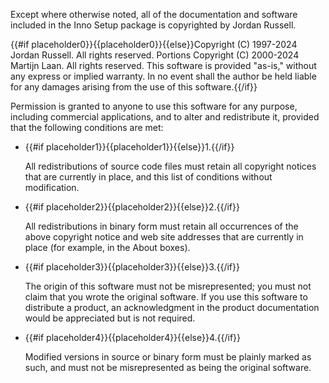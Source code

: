  Except where otherwise noted, all of the documentation and software included in the Inno Setup package is copyrighted by Jordan Russell.

{{#if placeholder0}}{{placeholder0}}{{else}}Copyright (C) 1997-2024 Jordan Russell. All rights reserved.
               Portions Copyright (C) 2000-2024 Martijn Laan. All rights reserved. This software is provided "as-is," without any express
               or implied warranty. In no event shall the author be held
               liable for any damages arising from the use of this software.{{/if}}

 Permission is granted to anyone to use this software for any purpose, including commercial applications, and to alter and redistribute it, provided that the following conditions are met:

* {{#if placeholder1}}{{placeholder1}}{{else}}1.{{/if}}

   All redistributions of source code files must retain all copyright notices that are currently in place, and this list of conditions without modification.

* {{#if placeholder2}}{{placeholder2}}{{else}}2.{{/if}}

   All redistributions in binary form must retain all occurrences of the above copyright notice and web site addresses that are currently in place (for example, in the About boxes).

* {{#if placeholder3}}{{placeholder3}}{{else}}3.{{/if}}

   The origin of this software must not be misrepresented; you must not claim that you wrote the original software. If you use this software to distribute a product, an acknowledgment in the product documentation would be appreciated but is not required.

* {{#if placeholder4}}{{placeholder4}}{{else}}4.{{/if}}

   Modified versions in source or binary form must be plainly marked as such, and must not be misrepresented as being the original software.